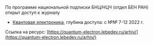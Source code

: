 По программе национальной подписки БНЦ/НЦЧ (отдел БЕН РАН) открыт доступ к журналу

*   [Квантовая электроника](https://quantum-electron.lebedev.ru/arhiv/), глубина доступа: с №№ 7-12 2022 г.

Ссылка на ресурс: [https://quantum-electron.lebedev.ru/arhiv/](https://quantum-electron.lebedev.ru/arhiv/)
